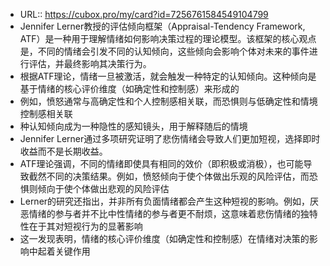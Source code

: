 - URL:: https://cubox.pro/my/card?id=7256761584549104799
- Jennifer Lerner教授的评估倾向框架（Appraisal-Tendency Framework, ATF）是一种用于理解情绪如何影响决策过程的理论模型。该框架的核心观点是，不同的情绪会引发不同的认知倾向，这些倾向会影响个体对未来的事件进行评估，并最终影响其决策行为。
- 根据ATF理论，情绪一旦被激活，就会触发一种特定的认知倾向。这种倾向是基于情绪的核心评价维度（如确定性和控制感）来形成的
- 例如，愤怒通常与高确定性和个人控制感相关联，而恐惧则与低确定性和情境控制感相关联
- 种认知倾向成为一种隐性的感知镜头，用于解释随后的情境
- Jennifer Lerner通过多项研究证明了悲伤情绪会导致人们更加短视，选择即时收益而不是长期收益。
- ATF理论强调，不同的情绪即使具有相同的效价（即积极或消极），也可能导致截然不同的决策结果。例如，愤怒倾向于使个体做出乐观的风险评估，而恐惧则倾向于使个体做出悲观的风险评估
- Lerner的研究还指出，并非所有负面情绪都会产生这种短视的影响。例如，厌恶情绪的参与者并不比中性情绪的参与者更不耐烦，这意味着悲伤情绪的独特性在于其对短视行为的显著影响
- 这一发现表明，情绪的核心评价维度（如确定性和控制感）在情绪对决策的影响中起着关键作用
